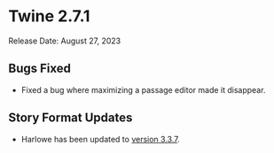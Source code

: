 # Twine 2.7.1

Release Date: August 27, 2023

## Bugs Fixed

* Fixed a bug where maximizing a passage editor made it disappear.

## Story Format Updates

* Harlowe has been updated to [version 3.3.7](https://twine2.neocities.org/#section_changes).
